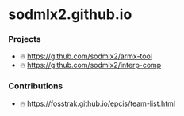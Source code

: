 # sodmlx2.github.io

### Projects
* :fire: https://github.com/sodmlx2/armx-tool
* :fire: https://github.com/sodmlx2/interp-comp

### Contributions
* :fire: https://fosstrak.github.io/epcis/team-list.html

